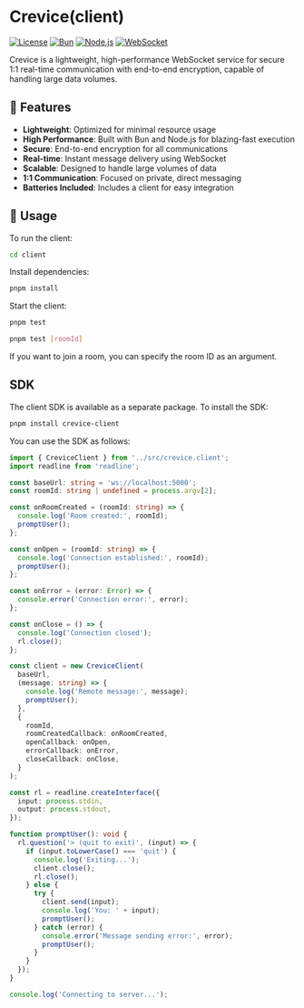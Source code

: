 # Crevice(client)

[![License](https://img.shields.io/badge/License-Apache%202.0-blue.svg)](https://opensource.org/licenses/Apache-2.0)
[![Bun](https://img.shields.io/badge/Bun-%23000000.svg?style=for-the-badge&logo=bun&logoColor=white)](https://bun.sh/)
[![Node.js](https://img.shields.io/badge/Node.js-43853D?style=for-the-badge&logo=node.js&logoColor=white)](https://nodejs.org/)
[![WebSocket](https://img.shields.io/badge/WebSocket-4E4E4E?style=for-the-badge&logo=websocket&logoColor=white)](https://developer.mozilla.org/en-US/docs/Web/API/WebSockets_API)

Crevice is a lightweight, high-performance WebSocket service for secure 1:1 real-time communication with end-to-end encryption, capable of handling large data volumes.

## 🚀 Features

- **Lightweight**: Optimized for minimal resource usage
- **High Performance**: Built with Bun and Node.js for blazing-fast execution
- **Secure**: End-to-end encryption for all communications
- **Real-time**: Instant message delivery using WebSocket
- **Scalable**: Designed to handle large volumes of data
- **1:1 Communication**: Focused on private, direct messaging
- **Batteries Included**: Includes a client for easy integration

## 🔧 Usage

To run the client:

```bash
cd client
```

Install dependencies:

```bash
pnpm install
```

Start the client:

```bash
pnpm test
```

```bash
pnpm test [roomId]
```

If you want to join a room, you can specify the room ID as an argument.

## SDK

The client SDK is available as a separate package. To install the SDK:

```bash
pnpm install crevice-client
```

You can use the SDK as follows:

```typescript
import { CreviceClient } from '../src/crevice.client';
import readline from 'readline';

const baseUrl: string = 'ws://localhost:5000';
const roomId: string | undefined = process.argv[2];

const onRoomCreated = (roomId: string) => {
  console.log('Room created:', roomId);
  promptUser();
};

const onOpen = (roomId: string) => {
  console.log('Connection established:', roomId);
  promptUser();
};

const onError = (error: Error) => {
  console.error('Connection error:', error);
};

const onClose = () => {
  console.log('Connection closed');
  rl.close();
};

const client = new CreviceClient(
  baseUrl,
  (message: string) => {
    console.log('Remote message:', message);
    promptUser();
  },
  {
    roomId,
    roomCreatedCallback: onRoomCreated,
    openCallback: onOpen,
    errorCallback: onError,
    closeCallback: onClose,
  }
);

const rl = readline.createInterface({
  input: process.stdin,
  output: process.stdout,
});

function promptUser(): void {
  rl.question('> (quit to exit)', (input) => {
    if (input.toLowerCase() === 'quit') {
      console.log('Exiting...');
      client.close();
      rl.close();
    } else {
      try {
        client.send(input);
        console.log('You: ' + input);
        promptUser();
      } catch (error) {
        console.error('Message sending error:', error);
        promptUser();
      }
    }
  });
}

console.log('Connecting to server...');
```
